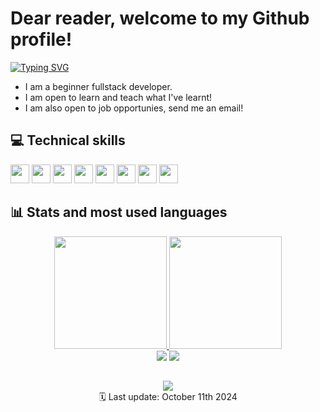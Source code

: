  # Dear reader, welcome to my Github profile!
 [![Typing SVG](https://readme-typing-svg.demolab.com?font=Fira+Code&pause=1000&color=26F70C&random=false&width=435&lines=Ol%C3%A1%2C+mundo!;Hello%2C+world!;%C2%A1Hola%2C+mundo!;%E5%93%88%E5%96%BD%E4%B8%96%E7%95%8C%EF%BC%81;%E3%81%93%E3%82%93%E3%81%AB%E3%81%A1%E3%81%AF%E4%B8%96%E7%95%8C%EF%BC%81)](https://git.io/typing-svg)
- I am a beginner fullstack developer.
- I am open to learn and teach what I've learnt!
- I am also open to job opportunies, send me an email!
## 💻 Technical skills
<img width="30px" src="https://cdn.jsdelivr.net/gh/devicons/devicon@latest/icons/markdown/markdown-original.svg"> <img width="30px" src="https://cdn.jsdelivr.net/gh/devicons/devicon@latest/icons/html5/html5-original.svg"> <img width="30px" src="https://cdn.jsdelivr.net/gh/devicons/devicon@latest/icons/css3/css3-original.svg"> <img width="30px" src="https://cdn.jsdelivr.net/gh/devicons/devicon@latest/icons/c/c-original.svg"> <img width="30px" src="https://cdn.jsdelivr.net/gh/devicons/devicon@latest/icons/cplusplus/cplusplus-original.svg"> <img width="30px" src="https://cdn.jsdelivr.net/gh/devicons/devicon@latest/icons/csharp/csharp-original.svg"> <img width="30px" src="https://cdn.jsdelivr.net/gh/devicons/devicon@latest/icons/java/java-original.svg"> <img width="30px" src="https://cdn.jsdelivr.net/gh/devicons/devicon@latest/icons/python/python-original.svg">

## 📊 Stats and most used languages
<div align="center">
  <a href="https://github.com/ReisLeonardo">
  <img height="180em" src="https://github-readme-stats.vercel.app/api?username=ReisLeonardo&show_icons=true&theme=highcontrast&include_all_commits=true&count_private=true"/>
  <img height="180em" src="https://github-readme-stats.vercel.app/api/top-langs/?username=ReisLeonardo&layout=compact&langs_count=7&theme=highcontrast"/>
 
<div> 
  <a href="https://www.youtube.com/@reisleonardo" target="_blank"><img src="https://img.shields.io/badge/YouTube-FF0000?style=for-the-badge&logo=youtube&logoColor=white" target="_blank"></a>
  <a href = "mailto:leonardoreisemail@gmail.com"><img src="https://img.shields.io/badge/-Gmail-%23333?style=for-the-badge&logo=gmail&logoColor=white" target="_blank"></a>
</div>

##

[![](https://visitcount.itsvg.in/api?id=ReisLeonardo&label=Profile%20Views&color=12&icon=3&pretty=false)](https://visitcount.itsvg.in)
<br>
🗓️ Last update: October 11th 2024
